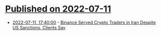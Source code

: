 # [Published on 2022-07-11](index.md)

* [2022-07-11, 17:40:00](https://slashdot.org/story/22/07/11/1741232/binance-served-crypto-traders-in-iran-despite-us-sanctions-clients-say?utm_source=rss1.0mainlinkanon&utm_medium=feed) - [Binance Served Crypto Traders in Iran Despite US Sanctions, Clients Say](https://slashdot.org/story/22/07/11/1741232/binance-served-crypto-traders-in-iran-despite-us-sanctions-clients-say?utm_source=rss1.0mainlinkanon&utm_medium=feed)
